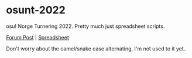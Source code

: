 # osunt-2022
osu! Norge Turnering 2022. Pretty much just spreadsheet scripts.

[Forum Post](https://osu.ppy.sh/community/forums/topics/1571678) | [Spreadsheet](https://docs.google.com/spreadsheets/d/1iGZbZ6M98OanYvVatHm1tDsslAaxR8fSzUc5WGI4KQg)

Don't worry about the camel/snake case alternating, I'm not used to it yet..
